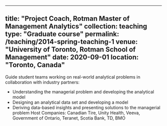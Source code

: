 ---
title: "Project Coach, Rotman Master of Management Analytics"
collection: teaching
type: "Graduate course"
permalink: /teaching/2014-spring-teaching-1
venue: "University of Toronto, Rotman School of Management"
date: 2020-09-01
location: "Toronto, Canada"
----


Guide student teams working on real-world analytical problems in collaboration with industry partners:
 * Understanding the managerial problem and developing the analytical model
 * Designing an analytical data set and developing a model
 * Deriving data-based insights and presenting solutions to the managerial problem
Host Companies: Canadian Tire, Unity Health, Veeva, Government of Ontario, Teranet,
Scotia Bank, TD, BMO